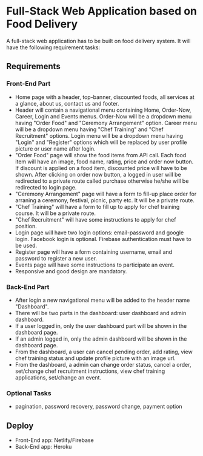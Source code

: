 # Full-Stack Web Application based on Food Delivery

A full-stack web application has to be built on food delivery system. It will have the following requirement tasks:

## Requirements

### Front-End Part
* Home page with a header, top-banner, discounted foods, all services at a glance, about us, contact us and footer.
* Header will contain a navigational menu containing Home, Order-Now, Career, Login and Events menus. Order-Now will be a dropdown menu having "Order Food" and "Ceremony Arrangement" option. Career menu will be a dropdown menu having "Chef Training" and "Chef Recruitment" options. Login menu will be a dropdown menu having "Login" and "Register" options which will be replaced by user profile picture or user name after login.
* "Order Food" page will show the food items from API call. Each food item will have an image, food name, rating, price and order now button. If discount is applied on a food item, discounted price will have to be shown. After clicking on order now button, a logged in user will be redirected to a private route called purchase otherwise he/she will be redirected to login page.
* "Ceremony Arrangement" page will have a form to fill-up place order for arraning a ceremony, festival, picnic, party etc. It will be a private route.
* "Chef Training" will have a form to fill up to apply for chef training course. It will be a private route.
* "Chef Recruitment" will have some instructions to apply for chef position.
* Login page will have two login options: email-password and google login. Facebook login is optional. Firebase authentication must have to be used.
* Register page will have a form containing username, email and password to register a new user.
* Events page will have some instructions to participate an event.
* Responsive and good design are mandatory.

### Back-End Part

* After login a new navigational menu will be added to the header name "Dashboard". 
* There will be two parts in the dashboard: user dashboard and admin dashboard.
* If a user logged in, only the user dashboard part will be shown in the dashboard page.
* If an admin logged in, only the admin dashboard will be shown in the dashboard page.
* From the dashboard, a user can cancel pending order, add rating, view chef training status and update profile picture with an image url.
* From the dashboard, a admin can change order status, cancel a order, set/change chef recruitment instructions, view chef training applications, set/change an event.

### Optional Tasks

* pagination, password recovery, password change, payment option

## Deploy
* Front-End app: Netlify/Firebase
* Back-End  app: Heroku